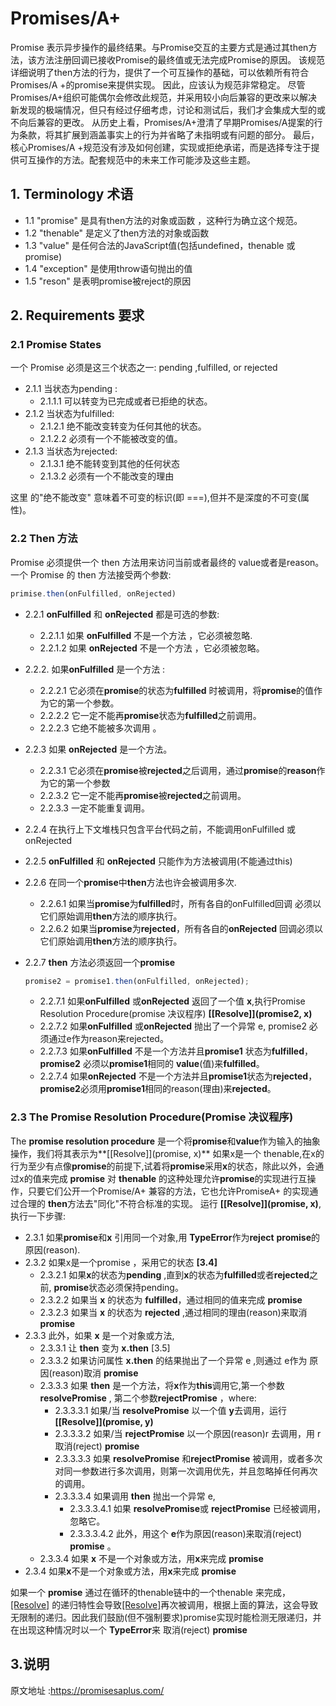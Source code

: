 # Promises/A+  

Promise 表示异步操作的最终结果。与Promise交互的主要方式是通过其then方法，该方法注册回调已接收Promise的最终值或无法完成Promise的原因。
该规范详细说明了then方法的行为，提供了一个可互操作的基础，可以依赖所有符合Promises/A +的promise来提供实现。
因此，应该认为规范非常稳定。
尽管Promises/A+组织可能偶尔会修改此规范，并采用较小向后兼容的更改来以解决新发现的极端情况，但只有经过仔细考虑，讨论和测试后，我们才会集成大型的或不向后兼容的更改。
从历史上看，Promises/A+澄清了早期Promises/A提案的行为条款，将其扩展到涵盖事实上的行为并省略了未指明或有问题的部分。
最后，核心Promises/A +规范没有涉及如何创建，实现或拒绝承诺，而是选择专注于提供可互操作的方法。配套规范中的未来工作可能涉及这些主题。

## 1. Terminology 术语

* 1.1 "promise" 是具有then方法的对象或函数 ，这种行为确立这个规范。
* 1.2 "thenable" 是定义了then方法的对象或函数
* 1.3 "value" 是任何合法的JavaScript值(包括undefined，thenable 或promise)
* 1.4 "exception" 是使用throw语句抛出的值
* 1.5 "reson" 是表明promise被reject的原因

## 2. Requirements 要求

### 2.1 Promise States

一个 Promise 必须是这三个状态之一: pending  ,fulfilled, or rejected

* 2.1.1 当状态为pending :
  * 2.1.1.1 可以转变为已完成或者已拒绝的状态。
* 2.1.2 当状态为fulfilled:
  * 2.1.2.1 绝不能改变转变为任何其他的状态。
  * 2.1.2.2 必须有一个不能被改变的值。
* 2.1.3 当状态为rejected:
  * 2.1.3.1 绝不能转变到其他的任何状态
  * 2.1.3.2 必须有一个不能改变的理由

这里 的"绝不能改变" 意味着不可变的标识(即 ===),但并不是深度的不可变(属性)。

### 2.2 Then 方法

Promise 必须提供一个 then 方法用来访问当前或者最终的 value或者是reason。
一个 Promise 的 then 方法接受两个参数:

```js
primise.then(onFulfilled, onRejected)
```

* 2.2.1 **onFulfilled** 和 **onRejected** 都是可选的参数:
  * 2.2.1.1 如果 **onFulfilled** 不是一个方法 ，它必须被忽略.
  * 2.2.1.2 如果 **onRejected** 不是一个方法 ，它必须被忽略。
* 2.2.2. 如果**onFulfilled** 是一个方法 :
  * 2.2.2.1 它必须在**promise**的状态为**fulfilled** 时被调用，将**promise**的值作为它的第一个参数。
  * 2.2.2.2 它一定不能再**promise**状态为**fulfilled**之前调用。
  * 2.2.2.3 它绝不能被多次调用  。
* 2.2.3 如果 **onRejected** 是一个方法。
  * 2.2.3.1 它必须在**promise**被**rejected**之后调用，通过**promise**的**reason**作为它的第一个参数
  * 2.2.3.2 它一定不能再**promise**被**rejected**之前调用。
  * 2.2.3.3 一定不能重复调用。
* 2.2.4 在执行上下文堆栈只包含平台代码之前，不能调用onFulfilled 或 onRejected
* 2.2.5 **onFulfilled** 和 **onRejected** 只能作为方法被调用(不能通过this)
* 2.2.6 在同一个**promise**中**then**方法也许会被调用多次.
  * 2.2.6.1 如果当**promise**为**fulfilled**时，所有各自的onFulfilled回调 必须以它们原始调用**then**方法的顺序执行。
  * 2.2.6.2 如果当**promise**为**rejected**，所有各自的**onRejected** 回调必须以它们原始调用**then**方法的顺序执行。
* 2.2.7 **then** 方法必须返回一个**promise**

    ```js
    promise2 = promise1.then(onFulfilled, onRejected);
    ```
  * 2.2.7.1 如果**onFulfilled** 或**onRejected** 返回了一个值 **x**,执行Promise Resolution Procedure(promise 决议程序) **[[Resolve]](promise2, x)**
  * 2.2.7.2 如果**onFulfilled** 或**onRejected** 抛出了一个异常 e, promise2 必须通过e作为reason来rejected。
  * 2.2.7.3 如果**onFulfilled** 不是一个方法并且**promise1** 状态为**fulfilled**，**promise2** 必须以**promise1**相同的 **value**(值)来**fulfilled**。
  * 2.2.7.4 如果**onRejected** 不是一个方法并且**promise1**状态为**rejected**，**promise2**必须用**promise1**相同的reason(理由)来**rejected**。

### 2.3 The Promise Resolution Procedure(Promise 决议程序)

The **promise resolution procedure** 是一个将**promise**和**value**作为输入的抽象操作，我们将其表示为**[[Resolve]](promise, x)**  如果x是一个 thenable,在x的行为至少有点像**promise**的前提下,试着将**promise**采用**x**的状态，除此以外，会通过x的值来完成 **promise**
对 **thenable** 的这种处理允许**promise**的实现进行互操作，只要它们公开一个Promise/A+ 兼容的方法，它也允许PromiseA+ 的实现通过合理的 **then**方法去"同化"不符合标准的实现。
运行 **[[Resolve]](promise, x)**,执行一下步骤:

* 2.3.1 如果**promise**和**x** 引用同一个对象,用 **TypeError**作为**reject** **promise**的原因(reason).
* 2.3.2 如果x是一个promise ，采用它的状态 **[3.4]**
  * 2.3.2.1 如果**x**的状态为**pending** ,直到**x**的状态为**fulfilled**或者**rejected**之前, **promise**状态必须保持pending。
  * 2.3.2.2 如果当 **x** 的状态为 **fulfilled**，通过相同的值来完成 **promise**
  * 2.3.2.3 如果当 **x** 的状态为 **rejected** ,通过相同的理由(reason)来取消 **promise**
* 2.3.3 此外，如果 **x** 是一个对象或方法,
  * 2.3.3.1 让 **then** 变为 **x.then** [3.5]
  * 2.3.3.2 如果访问属性 **x.then** 的结果抛出了一个异常 e ,则通过 e作为 原因(reason)取消 **promise**
  * 2.3.3.3 如果 **then** 是一个方法，将**x**作为**this**调用它,第一个参数 **resolvePromise** , 第二个参数**rejectPromise** ，where:
    * 2.3.3.3.1 如果/当 **resolvePromise** 以一个值 **y**去调用，运行 **[[Resolve]](promise, y)**
    * 2.3.3.3.2 如果/当 **rejectPromise** 以一个原因(reason)r 去调用，用 r取消(reject) **promise**
    * 2.3.3.3.3 如果 **resolvePromise** 和**rejectPromise** 被调用，或者多次对同一参数进行多次调用，则第一次调用优先，并且忽略掉任何再次的调用。
    * 2.3.3.3.4 如果调用 **then** 抛出一个异常 e,
      * 2.3.3.3.4.1 如果 **resolvePromise**或 **rejectPromise** 已经被调用，忽略它。
      * 2.3.3.3.4.2 此外，用这个 **e**作为原因(reason)来取消(reject) **promise** 。
  * 2.3.3.4 如果 **x** 不是一个对象或方法，用**x**来完成 **promise**
* 2.3.4 如果**x**不是一个对象或方法，用**x**来完成 **promise**

如果一个 **promise** 通过在循环的thenable链中的一个thenable 来完成，[[Resolve]](promise,thenable) 的递归特性会导致[[Resolve]](promise,thenable)再次被调用，根据上面的算法，这会导致无限制的递归。因此我们鼓励(但不强制要求)promise实现时能检测无限递归，并在出现这种情况时以一个 **TypeError**来 取消(reject) **promise**

## 3.说明

原文地址 :https://promisesaplus.com/